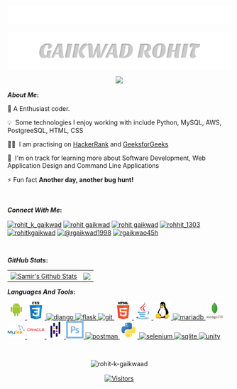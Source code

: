 <p align="center">
  <a href="https://github.com/Rohit-K-Gaikwad"> <img src="Welcome.svg"/> </a>
</p>

<p align="center">
  <a href="https://github.com/Rohit-K-Gaikwad"> <img src="five.svg"/> </a>
</p>



<p align="center">
  <img width="180" src="https://user-images.githubusercontent.com/6661165/91657958-61b4fd00-eb00-11ea-9def-dc7ef5367e34.png" />  
</p>

<b>*About Me*:</b> 

🔭 A Enthusiast coder.

💡 &nbsp;Some technologies I enjoy working with include Python, MySQL, AWS, PostgreeSQL, HTML, CSS


👨‍💻 &nbsp;I am practising on [HackerRank](https://www.hackerrank.com/rgaikwad1998) and [GeeksforGeeks](https://auth.geeksforgeeks.org/user/rgaikwao45h)

🌱 &nbsp;I'm on track for learning more about Software Development, Web Application Design and Command Line Applications

⚡ Fun fact **Another day, another bug hunt!**

<br>

<b>*Connect With Me*:</b> 
<p align="left">
<a href="https://twitter.com/rohit_k_gaikwad" target="blank"><img align="center" src="https://raw.githubusercontent.com/rahuldkjain/github-profile-readme-generator/master/src/images/icons/Social/twitter.svg" alt="rohit_k_gaikwad" height="30" width="40" /></a>
<a href="https://linkedin.com/in/rohit gaikwad" target="blank"><img align="center" src="https://raw.githubusercontent.com/rahuldkjain/github-profile-readme-generator/master/src/images/icons/Social/linked-in-alt.svg" alt="rohit gaikwad" height="30" width="40" /></a>
<a href="https://fb.com/rohit gaikwad" target="blank"><img align="center" src="https://raw.githubusercontent.com/rahuldkjain/github-profile-readme-generator/master/src/images/icons/Social/facebook.svg" alt="rohit gaikwad" height="30" width="40" /></a>
<a href="https://instagram.com/rohhit_1303" target="blank"><img align="center" src="https://raw.githubusercontent.com/rahuldkjain/github-profile-readme-generator/master/src/images/icons/Social/instagram.svg" alt="rohhit_1303" height="30" width="40" /></a>
<a href="https://www.youtube.com/c/rohitkgaikwad" target="blank"><img align="center" src="https://raw.githubusercontent.com/rahuldkjain/github-profile-readme-generator/master/src/images/icons/Social/youtube.svg" alt="rohitkgaikwad" height="30" width="40" /></a>
<a href="https://www.hackerrank.com/@rgaikwad1998" target="blank"><img align="center" src="https://raw.githubusercontent.com/rahuldkjain/github-profile-readme-generator/master/src/images/icons/Social/hackerrank.svg" alt="@rgaikwad1998" height="30" width="40" /></a>
<a href="https://auth.geeksforgeeks.org/user/rgaikwao45h" target="blank"><img align="center" src="https://raw.githubusercontent.com/rahuldkjain/github-profile-readme-generator/master/src/images/icons/Social/geeks-for-geeks.svg" alt="rgaikwao45h" height="30" width="40" /></a>
</p>
<br>

<b>*GitHub Stats*:</b> 
  
  <b> </b> 
  
<p align="center">
<table>
<tr>
  
  <td>
  <a href="https://github.com/Rohit-K-Gaikwad">
  <img align="center" src="https://github-readme-stats-samirpaul.vercel.app/api?username=Rohit-K-Gaikwad&show_icons=true&include_all_commits=true&theme=radical&hide_border=true" alt="Samir's Github Stats" height="180rem" />
  </a>
  </td>
    
  <td> 
<a href="https://github.com/Rohit-K-Gaikwad"><img align="center" src="https://github-readme-stats-samirpaul.vercel.app/api/top-langs/?username=Rohit-K-Gaikwad&layout=compact&theme=radical&hide_border=true" height="180rem"/></a>
  </td>
    
</tr>
</table>
</p>

<b>*Languages And Tools*:</b> 

<p align="left"> <a href="https://developer.android.com" target="_blank" rel="noreferrer"> <img src="https://raw.githubusercontent.com/devicons/devicon/master/icons/android/android-original-wordmark.svg" alt="android" width="40" height="40"/> </a> <a href="https://www.w3schools.com/css/" target="_blank" rel="noreferrer"> <img src="https://raw.githubusercontent.com/devicons/devicon/master/icons/css3/css3-original-wordmark.svg" alt="css3" width="40" height="40"/> </a> <a href="https://www.djangoproject.com/" target="_blank" rel="noreferrer"> <img src="https://cdn.worldvectorlogo.com/logos/django.svg" alt="django" width="40" height="40"/> </a> <a href="https://flask.palletsprojects.com/" target="_blank" rel="noreferrer"> <img src="https://www.vectorlogo.zone/logos/pocoo_flask/pocoo_flask-icon.svg" alt="flask" width="40" height="40"/> </a> <a href="https://git-scm.com/" target="_blank" rel="noreferrer"> <img src="https://www.vectorlogo.zone/logos/git-scm/git-scm-icon.svg" alt="git" width="40" height="40"/> </a> <a href="https://www.w3.org/html/" target="_blank" rel="noreferrer"> <img src="https://raw.githubusercontent.com/devicons/devicon/master/icons/html5/html5-original-wordmark.svg" alt="html5" width="40" height="40"/> </a> <a href="https://www.java.com" target="_blank" rel="noreferrer"> <img src="https://raw.githubusercontent.com/devicons/devicon/master/icons/java/java-original.svg" alt="java" width="40" height="40"/> </a> <a href="https://www.linux.org/" target="_blank" rel="noreferrer"> <img src="https://raw.githubusercontent.com/devicons/devicon/master/icons/linux/linux-original.svg" alt="linux" width="40" height="40"/> </a> <a href="https://mariadb.org/" target="_blank" rel="noreferrer"> <img src="https://www.vectorlogo.zone/logos/mariadb/mariadb-icon.svg" alt="mariadb" width="40" height="40"/> </a> <a href="https://www.mongodb.com/" target="_blank" rel="noreferrer"> <img src="https://raw.githubusercontent.com/devicons/devicon/master/icons/mongodb/mongodb-original-wordmark.svg" alt="mongodb" width="40" height="40"/> </a> <a href="https://www.mysql.com/" target="_blank" rel="noreferrer"> <img src="https://raw.githubusercontent.com/devicons/devicon/master/icons/mysql/mysql-original-wordmark.svg" alt="mysql" width="40" height="40"/> </a> <a href="https://www.oracle.com/" target="_blank" rel="noreferrer"> <img src="https://raw.githubusercontent.com/devicons/devicon/master/icons/oracle/oracle-original.svg" alt="oracle" width="40" height="40"/> </a> <a href="https://pandas.pydata.org/" target="_blank" rel="noreferrer"> <img src="https://raw.githubusercontent.com/devicons/devicon/2ae2a900d2f041da66e950e4d48052658d850630/icons/pandas/pandas-original.svg" alt="pandas" width="40" height="40"/> </a> <a href="https://www.photoshop.com/en" target="_blank" rel="noreferrer"> <img src="https://raw.githubusercontent.com/devicons/devicon/master/icons/photoshop/photoshop-line.svg" alt="photoshop" width="40" height="40"/> </a> <a href="https://postman.com" target="_blank" rel="noreferrer"> <img src="https://www.vectorlogo.zone/logos/getpostman/getpostman-icon.svg" alt="postman" width="40" height="40"/> </a> <a href="https://www.python.org" target="_blank" rel="noreferrer"> <img src="https://raw.githubusercontent.com/devicons/devicon/master/icons/python/python-original.svg" alt="python" width="40" height="40"/> </a> <a href="https://www.selenium.dev" target="_blank" rel="noreferrer"> <img src="https://raw.githubusercontent.com/detain/svg-logos/780f25886640cef088af994181646db2f6b1a3f8/svg/selenium-logo.svg" alt="selenium" width="40" height="40"/> </a> <a href="https://www.sqlite.org/" target="_blank" rel="noreferrer"> <img src="https://www.vectorlogo.zone/logos/sqlite/sqlite-icon.svg" alt="sqlite" width="40" height="40"/> </a> <a href="https://unity.com/" target="_blank" rel="noreferrer"> <img src="https://www.vectorlogo.zone/logos/unity3d/unity3d-icon.svg" alt="unity" width="40" height="40"/> </a> </p>

<br>

<p align="center"> <img src="https://komarev.com/ghpvc/?username=rohit-k-gaikwaad&label=Profile%20views&color=0e75b6&style=flat" alt="rohit-k-gaikwaad" /> </p>

<p align="center">                           
  <a href="https://github.com/Rohit-K-Gaikwad"><img align=center  src="https://hits.sh/github.com/Rohit-K-Gaikwad.svg?label=Visitors&extraCount=50&color=526afd&labelColor=0b861a" alt="Visitors"></a>   
</p>
